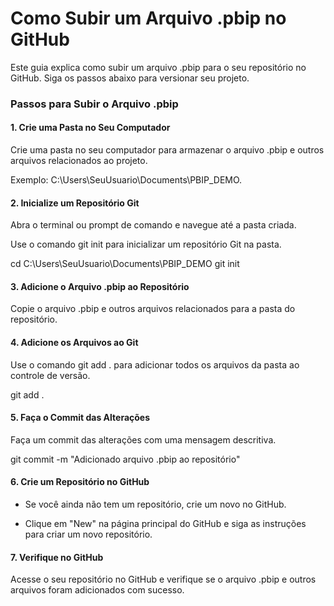 # Como Subir um Arquivo .pbip no GitHub
Este guia explica como subir um arquivo .pbip para o seu repositório no GitHub. Siga os passos abaixo para versionar seu projeto.

### Passos para Subir o Arquivo .pbip
#### 1. Crie uma Pasta no Seu Computador
Crie uma pasta no seu computador para armazenar o arquivo .pbip e outros arquivos relacionados ao projeto.

Exemplo: C:\Users\SeuUsuario\Documents\PBIP_DEMO.

#### 2. Inicialize um Repositório Git
Abra o terminal ou prompt de comando e navegue até a pasta criada.

Use o comando git init para inicializar um repositório Git na pasta.

cd C:\Users\SeuUsuario\Documents\PBIP_DEMO
git init
#### 3. Adicione o Arquivo .pbip ao Repositório
Copie o arquivo .pbip e outros arquivos relacionados para a pasta do repositório.

#### 4. Adicione os Arquivos ao Git
Use o comando git add . para adicionar todos os arquivos da pasta ao controle de versão.

git add .

#### 5. Faça o Commit das Alterações
Faça um commit das alterações com uma mensagem descritiva.

git commit -m "Adicionado arquivo .pbip ao repositório"
#### 6. Crie um Repositório no GitHub
- Se você ainda não tem um repositório, crie um novo no GitHub.

- Clique em "New" na página principal do GitHub e siga as instruções para criar um novo repositório.

#### 7. Verifique no GitHub
Acesse o seu repositório no GitHub e verifique se o arquivo .pbip e outros arquivos foram adicionados com sucesso.


